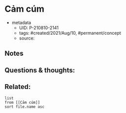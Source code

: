 # Cảm cúm

- metadata
	- UID: P-210810-2141
	- tags: #created/2021/Aug/10, #permanent/concept 
	- source: 

## Notes


## Questions & thoughts:


## Related:
```dataview
list
from [[Cảm cúm]]
sort file.name asc
```